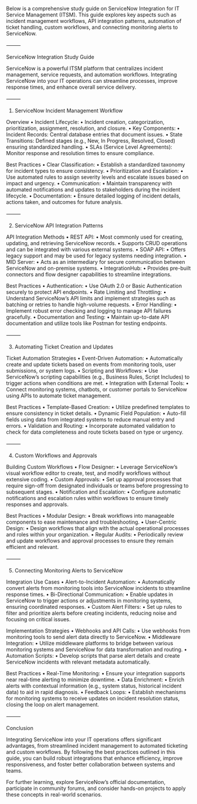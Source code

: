Below is a comprehensive study guide on ServiceNow Integration for IT Service Management (ITSM). This guide explores key aspects such as incident management workflows, API integration patterns, automation of ticket handling, custom workflows, and connecting monitoring alerts to ServiceNow.

⸻

ServiceNow Integration Study Guide

ServiceNow is a powerful ITSM platform that centralizes incident management, service requests, and automation workflows. Integrating ServiceNow into your IT operations can streamline processes, improve response times, and enhance overall service delivery.

⸻

1. ServiceNow Incident Management Workflow

Overview
• Incident Lifecycle:
• Incident creation, categorization, prioritization, assignment, resolution, and closure.
• Key Components:
• Incident Records: Central database entries that document issues.
• State Transitions: Defined stages (e.g., New, In Progress, Resolved, Closed) ensuring standardized handling.
• SLAs (Service Level Agreements): Monitor response and resolution times to ensure compliance.

Best Practices
• Clear Classification:
• Establish a standardized taxonomy for incident types to ensure consistency.
• Prioritization and Escalation:
• Use automated rules to assign severity levels and escalate issues based on impact and urgency.
• Communication:
• Maintain transparency with automated notifications and updates to stakeholders during the incident lifecycle.
• Documentation:
• Ensure detailed logging of incident details, actions taken, and outcomes for future analysis.

⸻

2. ServiceNow API Integration Patterns

API Integration Methods
• REST API:
• Most commonly used for creating, updating, and retrieving ServiceNow records.
• Supports CRUD operations and can be integrated with various external systems.
• SOAP API:
• Offers legacy support and may be used for legacy systems needing integration.
• MID Server:
• Acts as an intermediary for secure communication between ServiceNow and on-premise systems.
• IntegrationHub:
• Provides pre-built connectors and flow designer capabilities to streamline integrations.

Best Practices
• Authentication:
• Use OAuth 2.0 or Basic Authentication securely to protect API endpoints.
• Rate Limiting and Throttling:
• Understand ServiceNow’s API limits and implement strategies such as batching or retries to handle high-volume requests.
• Error Handling:
• Implement robust error checking and logging to manage API failures gracefully.
• Documentation and Testing:
• Maintain up-to-date API documentation and utilize tools like Postman for testing endpoints.

⸻

3. Automating Ticket Creation and Updates

Ticket Automation Strategies
• Event-Driven Automation:
• Automatically create and update tickets based on events from monitoring tools, user submissions, or system logs.
• Scripting and Workflows:
• Use ServiceNow’s scripting capabilities (e.g., Business Rules, Script Includes) to trigger actions when conditions are met.
• Integration with External Tools:
• Connect monitoring systems, chatbots, or customer portals to ServiceNow using APIs to automate ticket management.

Best Practices
• Template-Based Creation:
• Utilize predefined templates to ensure consistency in ticket details.
• Dynamic Field Population:
• Auto-fill fields using data from integrated systems to reduce manual entry and errors.
• Validation and Routing:
• Incorporate automated validation to check for data completeness and route tickets based on type or urgency.

⸻

4. Custom Workflows and Approvals

Building Custom Workflows
• Flow Designer:
• Leverage ServiceNow’s visual workflow editor to create, test, and modify workflows without extensive coding.
• Custom Approvals:
• Set up approval processes that require sign-off from designated individuals or teams before progressing to subsequent stages.
• Notification and Escalation:
• Configure automatic notifications and escalation rules within workflows to ensure timely responses and approvals.

Best Practices
• Modular Design:
• Break workflows into manageable components to ease maintenance and troubleshooting.
• User-Centric Design:
• Design workflows that align with the actual operational processes and roles within your organization.
• Regular Audits:
• Periodically review and update workflows and approval processes to ensure they remain efficient and relevant.

⸻

5. Connecting Monitoring Alerts to ServiceNow

Integration Use Cases
• Alert-to-Incident Automation:
• Automatically convert alerts from monitoring tools into ServiceNow incidents to streamline response times.
• Bi-Directional Communication:
• Enable updates in ServiceNow to trigger actions or adjustments in monitoring systems, ensuring coordinated responses.
• Custom Alert Filters:
• Set up rules to filter and prioritize alerts before creating incidents, reducing noise and focusing on critical issues.

Implementation Strategies
• Webhooks and API Calls:
• Use webhooks from monitoring tools to send alert data directly to ServiceNow.
• Middleware Integration:
• Utilize middleware platforms to bridge between various monitoring systems and ServiceNow for data transformation and routing.
• Automation Scripts:
• Develop scripts that parse alert details and create ServiceNow incidents with relevant metadata automatically.

Best Practices
• Real-Time Monitoring:
• Ensure your integration supports near real-time alerting to minimize downtime.
• Data Enrichment:
• Enrich alerts with contextual information (e.g., system status, historical incident data) to aid in rapid diagnosis.
• Feedback Loops:
• Establish mechanisms for monitoring systems to receive updates on incident resolution status, closing the loop on alert management.

⸻

Conclusion

Integrating ServiceNow into your IT operations offers significant advantages, from streamlined incident management to automated ticketing and custom workflows. By following the best practices outlined in this guide, you can build robust integrations that enhance efficiency, improve responsiveness, and foster better collaboration between systems and teams.

For further learning, explore ServiceNow’s official documentation, participate in community forums, and consider hands-on projects to apply these concepts in real-world scenarios.
